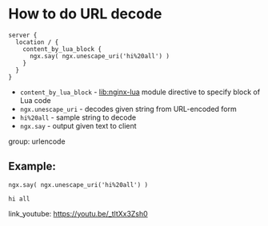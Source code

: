 # How to do URL decode

```nginx
server {
  location / {
    content_by_lua_block {
      ngx.say( ngx.unescape_uri('hi%20all') )
    }
  }
}
```

- `content_by_lua_block` - [lib:nginx-lua](/nginx-lua/how-to-install-nginx-lua-module-in-ubuntu-ubuntuversion) module directive to specify block of Lua code
- `ngx.unescape_uri` - decodes given string from URL-encoded form
- `hi%20all` - sample string to decode
- `ngx.say` - output given text to client

group: urlencode

## Example: 
```nginx
ngx.say( ngx.unescape_uri('hi%20all') )
```
```
hi all

```

link_youtube: https://youtu.be/_tltXx3Zsh0
